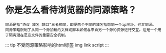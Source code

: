 # 你是怎么看待浏览器的同源策略？
    同源是指"协议 域名 端口"三者相同，即便两个不同的域名指向同一个ip地址，也非同源。  
    同源策略限制了从同一个源加载的文档或脚本如何与来自另一个源的资源进行交互。这是一个用于隔离潜在恶意文件的重要安全机制。  
::: tip 不受同源策略影响的html标签
    img  link script
:::
